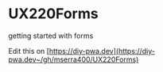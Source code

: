 # UX220Forms
getting started with forms

Edit this on [https://diy-pwa.dev](https://diy-pwa.dev~/gh/mserra400/UX220Forms)
